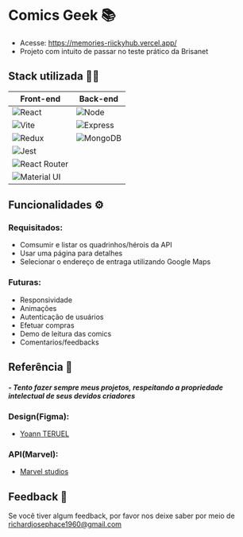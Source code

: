 # Comics Geek 📚

- Acesse: https://memories-riickyhub.vercel.app/
- Projeto com intuito de passar no teste prático da Brisanet

## Stack utilizada 🧑‍💻

| Front-end               | Back-end                                                |
| ----------------- | ---------------------------------------------------------------- |
| ![React](https://img.shields.io/badge/React-20232A?style=for-the-badge&logo=react&logoColor=61DAFB) | ![Node](https://img.shields.io/badge/Node.js-339933?style=for-the-badge&logo=nodedotjs&logoColor=white) |
| ![Vite](	https://img.shields.io/badge/Vite-B73BFE?style=for-the-badge&logo=vite&logoColor=FFD62E)  | ![Express](https://img.shields.io/badge/Express.js-000000?style=for-the-badge&logo=express&logoColor=white) |
| ![Redux](https://img.shields.io/badge/Redux-593D88?style=for-the-badge&logo=redux&logoColor=white) | ![MongoDB](https://img.shields.io/badge/MongoDB-4EA94B?style=for-the-badge&logo=mongodb&logoColor=white) |
| ![Jest](https://img.shields.io/badge/Jest-C21325?style=for-the-badge&logo=jest&logoColor=white) |  |
| ![React Router](https://img.shields.io/badge/React_Router-CA4245?style=for-the-badge&logo=react-router&logoColor=white) |  |
| ![Material UI](https://img.shields.io/badge/Material%20UI-007FFF?style=for-the-badge&logo=mui&logoColor=white) |  |



## Funcionalidades ⚙️

### Requisitados:
- Comsumir e listar os quadrinhos/hérois da API
- Usar uma página para detalhes
- Selecionar o endereço de entraga utilizando Google Maps
### Futuras:
- Responsividade
- Animações
- Autenticação de usuários
- Efetuar compras
- Demo de leitura das comics
- Comentarios/feedbacks

## Referência 🔖

#### *- Tento fazer sempre meus projetos, respeitando a propriedade intelectual de seus devidos criadores*

### Design(Figma):  
- [Yoann TERUEL](https://www.figma.com/community/file/1094015754993438424)

### API(Marvel):  
- [Marvel studios](https://developer.marvel.com/)

## Feedback 📖

Se você tiver algum feedback, por favor nos deixe saber por meio de richardjosephace1960@gmail.com

